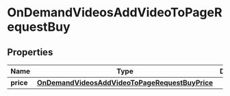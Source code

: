 

# OnDemandVideosAddVideoToPageRequestBuy


## Properties

| Name | Type | Description | Notes |
|------------ | ------------- | ------------- | -------------|
|**price** | [**OnDemandVideosAddVideoToPageRequestBuyPrice**](OnDemandVideosAddVideoToPageRequestBuyPrice.md) |  |  [optional] |



